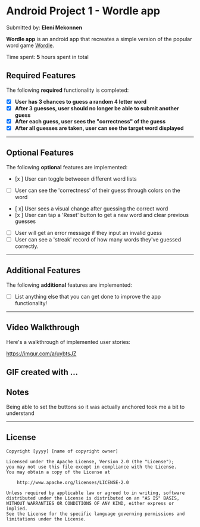 # Android Project 1 - **Wordle app**

Submitted by: **Eleni Mekonnen**

**Wordle app** is an android app that recreates a simple version of the popular word game [Wordle](https://www.nytimes.com/games/wordle/index.html).

Time spent: **5** hours spent in total

## Required Features

The following **required** functionality is completed:

- [x] **User has 3 chances to guess a random 4 letter word**
- [x] **After 3 guesses, user should no longer be able to submit another guess**
- [x] **After each guess, user sees the "correctness" of the guess**
- [x] **After all guesses are taken, user can see the target word displayed**

---

## Optional Features

The following **optional** features are implemented:

- [x ] User can toggle betweeen different word lists
- [ ] User can see the 'correctness' of their guess through colors on the word
- [ x] User sees a visual change after guessing the correct word
- [x ] User can tap a 'Reset' button to get a new word and clear previous guesses
- [ ] User will get an error message if they input an invalid guess
- [ ] User can see a 'streak' record of how many words they've guessed correctly.

---

## Additional Features

The following **additional** features are implemented:

* [ ] List anything else that you can get done to improve the app functionality!

---

## Video Walkthrough

Here's a walkthrough of implemented user stories:

https://imgur.com/a/uybtsJZ


GIF created with ...
---

## Notes

Being able to set the buttons so it was actually anchored took me a bit to understand

---

## License

    Copyright [yyyy] [name of copyright owner]

    Licensed under the Apache License, Version 2.0 (the "License");
    you may not use this file except in compliance with the License.
    You may obtain a copy of the License at

        http://www.apache.org/licenses/LICENSE-2.0

    Unless required by applicable law or agreed to in writing, software
    distributed under the License is distributed on an "AS IS" BASIS,
    WITHOUT WARRANTIES OR CONDITIONS OF ANY KIND, either express or implied.
    See the License for the specific language governing permissions and
    limitations under the License.
